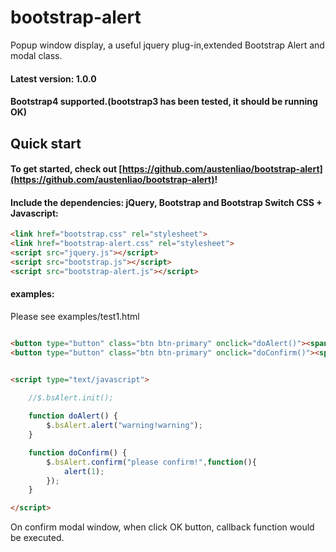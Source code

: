 # bootstrap-alert
Popup window display, a useful jquery plug-in,extended Bootstrap Alert and modal class.
#### Latest version: 1.0.0
#### Bootstrap4 supported.(bootstrap3 has been tested, it should be running OK)

## Quick start
#### To get started, check out [https://github.com/austenliao/bootstrap-alert](https://github.com/austenliao/bootstrap-alert)!
#### Include the dependencies: jQuery, Bootstrap and Bootstrap Switch CSS + Javascript:
``` html
<link href="bootstrap.css" rel="stylesheet">
<link href="bootstrap-alert.css" rel="stylesheet">
<script src="jquery.js"></script>
<script src="bootstrap.js"></script>
<script src="bootstrap-alert.js"></script>
```
#### examples:
Please see examples/test1.html
``` html

<button type="button" class="btn btn-primary" onclick="doAlert()"><span class="fa fa-minus"></span>make Alert</button>
<button type="button" class="btn btn-primary" onclick="doConfirm()"><span class="fa fa-minus"></span>make confirm</button>


<script type="text/javascript">
    
    //$.bsAlert.init();

    function doAlert() {
        $.bsAlert.alert("warning!warning");
    }

    function doConfirm() {
        $.bsAlert.confirm("please confirm!",function(){
            alert(1);
        });
    }

</script>
``` 
On confirm modal window, when click OK button, callback function would be executed.